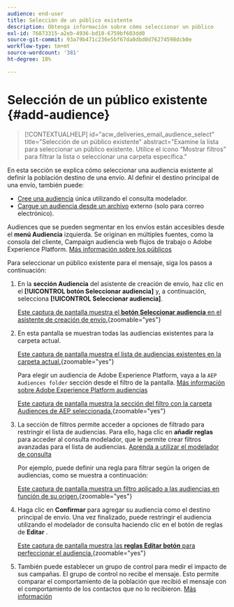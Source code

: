 ```yaml
---
audience: end-user
title: Selección de un público existente
description: Obtenga información sobre cómo seleccionar un público
exl-id: 76873315-a2eb-4936-bd10-6759bf603dd0
source-git-commit: 93a79b471c236e5bf67da0dbd0d76274598dcb0e
workflow-type: tm+mt
source-wordcount: '381'
ht-degree: 18%

---
```


# Selección de un público existente {#add-audience}

>[!CONTEXTUALHELP]
>id="acw_deliveries_email_audience_select"
>title="Selección de un público existente"
>abstract="Examine la lista para seleccionar un público existente. Utilice el icono “Mostrar filtros” para filtrar la lista o seleccionar una carpeta específica."

En esta sección se explica cómo seleccionar una audiencia existente al definir la población destino de una envío. Al definir el destino principal de una envío, también puede:
* [Cree una audiencia](one-time-audience.md) única utilizando el consulta modelador.
* [Cargue un audiencia desde un archivo](file-audience.md) externo (solo para correo electrónico).

Audiences que se pueden segmentar en los envíos están accesibles desde el **menú Audiencia** izquierda. Se originan en múltiples fuentes, como la consola del cliente, Campaign audiencia web flujos de trabajo o Adobe Experience Platform. [Más información sobre los públicos](manage-audience.md)

Para seleccionar un público existente para el mensaje, siga los pasos a continuación:

1. En la **sección Audiencia** del asistente de creación de envío, haz clic en el **[!UICONTROL botón Seleccionar audiencia]** y, a continuación, selecciona **[!UICONTROL Seleccionar audiencia]**.

   [Este captura de pantalla muestra el **botón Seleccionar audiencia** en el asistente de creación de envío.](assets/create-audience.png){zoomable="yes"}

1. En esta pantalla se muestran todas las audiencias existentes para la carpeta actual.

   [Este captura de pantalla muestra el lista de audiencias existentes en la carpeta actual.](assets/create-audience2.png){zoomable="yes"}

   Para elegir un audiencia de Adobe Experience Platform, vaya a la `AEP Audiences folder` sección desde el filtro de la pantalla. [Más información sobre Adobe Experience Platform audiencias](manage-audience.md#monitor)

   [Este captura de pantalla muestra la sección del filtro con la carpeta Audiences de AEP seleccionada.](assets/select-audience-folder.png){zoomable="yes"}

1. La sección de filtros permite acceder a opciones de filtrado para restringir el lista de audiencias. Para ello, haga clic en **añadir reglas** para acceder al consulta modelador, que le permite crear filtros avanzadas para el lista de audiencias. [Aprenda a utilizar el modelador de consulta](../query/query-modeler-overview.md)

   Por ejemplo, puede definir una regla para filtrar según la origen de audiencias, como se muestra a continuación:

   [Este captura de pantalla muestra un filtro aplicado a las audiencias en función de su origen.](assets/filter-on-aep-audience.png){zoomable="yes"}

1. Haga clic en **Confirmar** para agregar su audiencia como el destino principal de envío. Una vez finalizado, puede restringir el audiencia utilizando el modelador de consulta haciendo clic en el botón de reglas de **Editar** .

   [Este captura de pantalla muestra las **reglas Editar botón** para perfeccionar el audiencia.](assets/refine-audience.png){zoomable="yes"}

1. También puede establecer un grupo de control para medir el impacto de sus campañas. El grupo de control no recibe el mensaje. Esto permite comparar el comportamiento de la población que recibió el mensaje con el comportamiento de los contactos que no lo recibieron. [Más información](control-group.md)